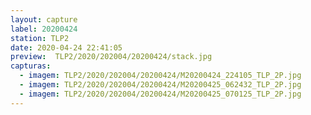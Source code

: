 ```yaml
---
layout: capture
label: 20200424
station: TLP2
date: 2020-04-24 22:41:05
preview:  TLP2/2020/202004/20200424/stack.jpg
capturas:
  - imagem: TLP2/2020/202004/20200424/M20200424_224105_TLP_2P.jpg
  - imagem: TLP2/2020/202004/20200424/M20200425_062432_TLP_2P.jpg
  - imagem: TLP2/2020/202004/20200424/M20200425_070125_TLP_2P.jpg
---
```

